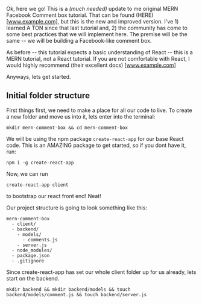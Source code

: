 Ok, here we go! This is a _(much needed)_ update to me original MERN Facebook Comment box tutorial. That can be found (HERE)[www.example.com], but this is the new and improved version. I've 1) learned A TON since that last tutorial and, 2) the community has come to some best practices that we will implement here. The premise will be the same -- we will be building a Facebook-like comment box.

As before -- this tutorial expects a basic understanding of React -- this is a MERN tutorial, not a React tutorial. If you are not comfortable with React, I would highly recommend (their excellent docs) [www.example.com]

Anyways, lets get started.

## Initial folder structure

First things first, we need to make a place for all our code to live. To create a new folder and move us into it, lets enter into the terminal:
```
mkdir mern-comment-box && cd mern-comment-box
```

We will be using the npm package `create-react-app` for our base React code. This is an AMAZING package to get started, so if you dont have it, run:
```
npm i -g create-react-app
```

Now, we can run
```
create-react-app client
```
to bootstrap our react front end! Neat!

Our project structure is going to look something like this:
```
mern-comment-box
  - client/
  - backend/
    - models/
      - comments.js
    - server.js
  - node_modules/
  - package.json
  - .gitignore
```

Since create-react-app has set our whole client folder up for us already, lets start on the backend.

```
mkdir backend && mkdir backend/models && touch backend/models/comment.js && touch backend/server.js
```
